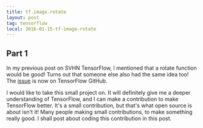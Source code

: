 ```yaml
---
title: tf.image.rotate
layout: post
tag: tensorflow
local: 2016-01-15-tf-image-rotate
---
```


<h2>Part 1</h2>
In my previous post on SVHN TensorFlow, I mentioned that a rotate function would be good! Turns out that someone else also had the same idea too! The <a href="https://github.com/tensorflow/tensorflow/issues/781">issue</a> is now on TensorFlow GitHub.

I would like to take this small project on. It will definitely give me a deeper understanding of TensorFlow, and I can make a contribution to make TensorFlow better. It's a small contribution, but that's what open source is about isn't it! Many people making small contributions, to make something really good. I shall post about coding this contribution in this post.
